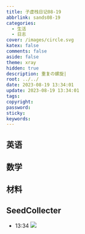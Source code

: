 ```yaml
---
title: 子虚栈日记08-19
abbrlink: sands08-19
categories:
  - 生活
  - 日志
cover: /images/circle.svg
katex: false
comments: false
aside: false
theme: xray
hidden: true
description: 重复の螺旋|
root: ../../
date: 2023-08-19 13:34:01
update: 2023-08-19 13:34:01
tags:
copyright:
password:
sticky:
keywords:
---
```

## 英语

## 数学

## 材料


## SeedCollecter

- 13:34 ![](Pasted%20Image%2020230819133401.png)